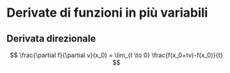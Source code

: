 # Derivate di funzioni in più variabili 

## Derivata direzionale

$$ \frac{\partial f}{\partial v}(x_0) = \lim_{t \to 0} \frac{f(x_0+tv)-f(x_0)}{t} $$